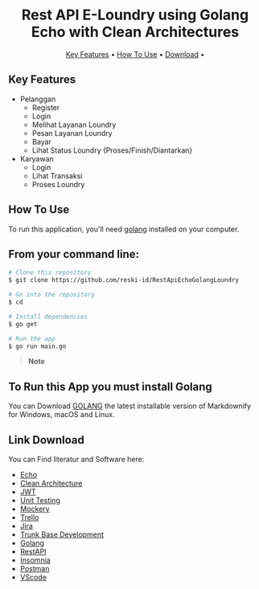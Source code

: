
<h1 align="center">
  <br>
  Rest API E-Loundry using Golang Echo with Clean Architectures
  <br>
</h1>


<p align="center">
  <a href="#key-features">Key Features</a> •
  <a href="#how-to-use">How To Use</a> •
  <a href="#link-download">Download</a> •
</p>

## Key Features

* Pelanggan 
  - Register
  - Login
  - Melihat Layanan Loundry
  - Pesan Layanan Loundry
  - Bayar
  - Lihat Status Loundry {Proses/Finish/Diantarkan}
* Karyawan
  - Login
  - Lihat Transaksi
  - Proses Loundry

## How To Use

To run this application, you'll need [golang](https://go.dev/doc/install) installed on your computer. 

## From your command line:

```bash
# Clone this repository
$ git clone https://github.com/reski-id/RestApiEchoGolangLoundry

# Go into the repository
$ cd 

# Install dependencies
$ go get

# Run the app
$ go run main.go
```

> **Note**



## To Run this App you must install Golang

You can Download [GOLANG](https://go.dev/doc/install) the latest installable version of Markdownify for Windows, macOS and Linux.


## Link Download

You can Find literatur and Software here:

- [Echo](https://echo.labstack.com/guide/)
- [Clean Architecture](https://www.freecodecamp.org/news/a-quick-introduction-to-clean-architecture-990c014448d2/)
- [JWT](https://github.com/golang-jwt/jwt)
- [Unit Testing](https://golangdocs.com/golang-unit-testing)
- [Mockery](https://github.com/vektra/mockery)
- [Trello](https://trello.com/)
- [Jira](https://www.atlassian.com/software/jira/guides)
- [Trunk Base Development](https://trunkbaseddevelopment.com/)
- [Golang](https://go.dev/)
- [RestAPI](https://restfulapi.net/)
- [Insomnia](https://insomnia.rest/download)
- [Postman](https://www.postman.com/downloads/)
- [VScode](https://code.visualstudio.com/Download)

